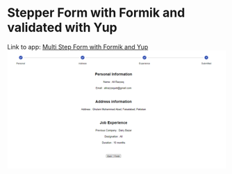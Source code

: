 # Stepper Form with Formik and validated with Yup
Link to app: [Multi Step Form with Formik and Yup](http://multistepformwithformik-ali.surge.sh/)
![Image](./image.png)
